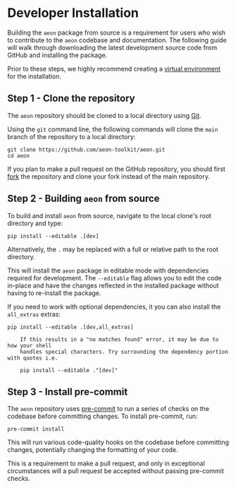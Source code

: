 # Developer Installation

Building the `aeon` package from source is a requirement for users who wish to
contribute to the `aeon` codebase and documentation. The following guide will walk
through downloading the latest development source code from GitHub and installing
the package.

Prior to these steps, we highly recommend creating a [virtual environment](../installation.md#using-a-pip-venv)
for the installation.

## Step 1 - Clone the repository

The `aeon` repository should be cloned to a local directory using [Git](https://git-scm.com/).

Using the `git` command line, the following commands will clone the `main` branch of the
repository to a local directory:

```{code-block} powershell
git clone https://github.com/aeon-toolkit/aeon.git
cd aeon
```

If you plan to make a pull request on the GitHub repository, you should first [fork](https://github.com/aeon-toolkit/aeon/fork)
the repository and clone your fork instead of the main repository.

## Step 2 - Building `aeon` from source

To build and install ``aeon`` from source, navigate to the local clone's root directory
and type:

```{code-block} powershell
pip install --editable .[dev]
```

Alternatively, the `.` may be replaced with a full or relative path to the root
directory.

This will install the `aeon` package in editable mode with dependencies required for
development. The `--editable` flag allows you to edit the code in-place and have the
changes reflected in the installed package without having to re-install the package.

If you need to work with optional dependencies, it you can also install the `all_extras`
extras:

```{code-block} powershell
pip install --editable .[dev,all_extras]
```

```{note}
    If this results in a "no matches found" error, it may be due to how your shell
    handles special characters. Try surrounding the dependency portion with quotes i.e.

    pip install --editable ."[dev]"
```

## Step 3 - Install pre-commit

The `aeon` repository uses [pre-commit](https://pre-commit.com/) to run a series of
checks on the codebase before committing changes. To install pre-commit, run:

```{code-block} powershell
pre-commit install
```

This will run various code-quality hooks on the codebase before committing changes,
potentially changing the formatting of your code.

This is a requirement to make a pull request, and only in exceptional circumstances
will a pull request be accepted without passing pre-commit checks.
